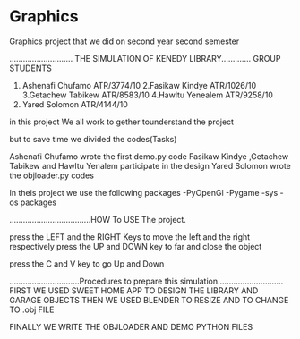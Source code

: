 # Graphics
Graphics project that we did on second year second semester

............................ THE SIMULATION OF KENEDY LIBRARY.............
 GROUP STUDENTS

1. Ashenafi Chufamo   ATR/3774/10
2.Fasikaw Kindye  ATR/1026/10
3.Getachew Tabikew ATR/8583/10
4.Hawltu Yenealem ATR/9258/10
5. Yared Solomon ATR/4144/10


in this project We all work to gether tounderstand the project 

but to save time we divided the codes(Tasks)


Ashenafi Chufamo wrote the first demo.py code
Fasikaw Kindye ,Getachew Tabikew and Hawltu Yenalem participate in the design
Yared Solomon wrote the objloader.py codes


In theis project we use the following packages 
                   -PyOpenGl
	   -Pygame
	   -sys
	   -os
packages


....................................HOW To USE The project.

press the LEFT and the RIGHT Keys to move the left and the right respectively
press the UP and DOWN key to far and close the object

press the C and V key to go Up and Down



...............................Procedures to  prepare this simulation.............................
FIRST WE USED SWEET HOME APP TO DESIGN THE LIBRARY AND GARAGE OBJECTS
 THEN WE USED BLENDER TO RESIZE AND TO CHANGE TO .obj FILE 

FINALLY WE WRITE THE OBJLOADER AND DEMO PYTHON FILES

